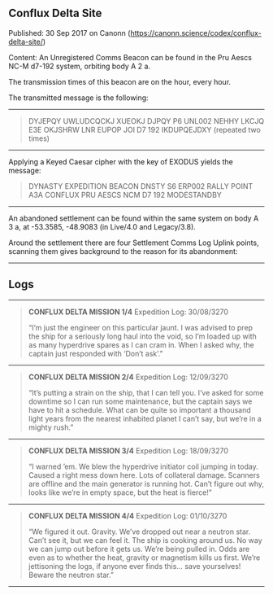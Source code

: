 ## Conflux Delta Site

Published: 30 Sep 2017 on Canonn (https://canonn.science/codex/conflux-delta-site/)

Content: An Unregistered Comms Beacon can be found in the Pru Aescs NC-M d7-192 system, orbiting body A 2 a.

The transmission times of this beacon are on the hour, every hour.

The transmitted message is the following:

* * *

> 
> DYJEPQY UWLUDCQCKJ XUEOKJ
> DJPQY P6 UNL002
> NEHHY LKCJQ E3E
> OKJSHRW
> LNR EUPOP JOI D7 192
> IKDUPQEJDXY
> (repeated two times)

* * *

Applying a Keyed Caesar cipher with the key of EXODUS yields the message:

> 
> DYNASTY EXPEDITION BEACON
> DNSTY S6 ERP002
> RALLY POINT A3A
> CONFLUX
> PRU AESCS NCM D7 192
> MODESTANDBY

* * *

An abandoned settlement can be found within the same system on body A 3 a, at -53.3585, -48.9083 (in Live/4.0 and Legacy/3.8).

Around the settlement there are four Settlement Comms Log Uplink points, scanning them gives background to the reason for its abandonment:

* * *

## Logs

* * *

> 
> **CONFLUX DELTA MISSION 1/4**
> Expedition Log: 30/08/3270
> 
> “I’m just the engineer on this particular jaunt. I was advised to prep the ship for a seriously long haul into the void, so I’m loaded up with as many hyperdrive spares as I can cram in. When I asked why, the captain just responded with ‘Don’t ask’.”

* * *

> 
> **CONFLUX DELTA MISSION 2/4**
> Expedition Log: 12/09/3270
> 
> “It’s putting a strain on the ship, that I can tell you. I’ve asked for some downtime so I can run some maintenance, but the captain says we have to hit a schedule. What can be quite so important a thousand light years from the nearest inhabited planet I can’t say, but we’re in a mighty rush.”

* * *

> 
> **CONFLUX DELTA MISSION 3/4**
> Expedition Log: 18/09/3270
> 
> “I warned ’em. We blew the hyperdrive initiator coil jumping in today. Caused a right mess down here. Lots of collateral damage. Scanners are offline and the main generator is running hot. Can’t figure out why, looks like we’re in empty space, but the heat is fierce!”

* * *

> 
> **CONFLUX DELTA MISSION 4/4**
> Expedition Log: 01/10/3270
> 
> “We figured it out. Gravity. We’ve dropped out near a neutron star. Can’t see it, but we can feel it. The ship is cooking around us. No way we can jump out before it gets us. We’re being pulled in. Odds are even as to whether the heat, gravity or magnetism kills us first. We’re jettisoning the logs, if anyone ever finds this… save yourselves! Beware the neutron star.”

* * *